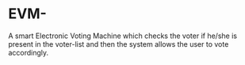 # EVM-
A smart Electronic Voting Machine which checks the voter if he/she is present in the voter-list and then the system allows the user to vote accordingly.
